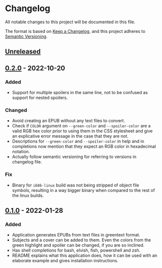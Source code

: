 # Changelog

All notable changes to this project will be documented in this file.

The format is based on [Keep a Changelog](https://keepachangelog.com/en/1.0.0/),
and this project adheres to [Semantic Versioning](https://semver.org/spec/v2.0.0.html).

<!--
## [Unreleased]

### Added
### Changed
### Deprecated
### Removed
### Fixed
### Security
-->

## [Unreleased]

## [0.2.0] - 2022-10-20

### Added
- Support for multiple spoilers in the same line, not to be confused
  as support for nested spoilers.

### Changed
- Avoid creating an EPUB without any text files to convert.
- Check if `COLOR` argument on `--green-color` and `--spoiler-color`
  are a valid RGB hex color prior to using them in the CSS stylesheet
  and give an explicative error message in the case that they are not.
- Descriptions for `--green-color` and `--spoiler-color` in help and
  in completions now mention that they expect an RGB color in
  hexadecimal notation.
- Actually follow semantic versioning for referring to versions in
  changelog file.

### Fix
- Binary for `i686-linux` build was not being stripped of object file
  symbols, resulting in a way bigger binary when compared to the rest
  of the linux builds.

## [0.1.0] - 2022-01-28

### Added
- Application generates EPUBs from text files in greentext format.
- Subjects and a cover can be added to them. Even the colors from the
  green highlight and spoiler can be changed, if you are so inclined.
- Has shell completions for bash, elvish, fish, powershell and zsh.
- README explains what this application does, how it can be used with
  an elaborate example and gives installation instructions.

[Unreleased]: https://github.com/ZodiacalComet/green2epub/compare/v0.2.0...HEAD
[0.2.0]: https://github.com/ZodiacalComet/green2epub/releases/tag/v0.2.0
[0.1.0]: https://github.com/ZodiacalComet/green2epub/releases/tag/v0.1.0
